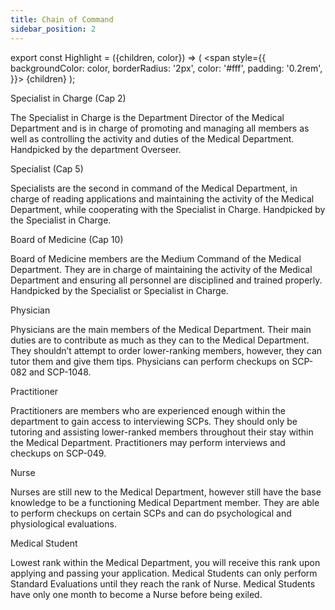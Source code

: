 ```yaml
---
title: Chain of Command
sidebar_position: 2
---
```

export const Highlight = ({children, color}) => (
  <span
    style={{
      backgroundColor: color,
      borderRadius: '2px',
      color: '#fff',
      padding: '0.2rem',
    }}>
    {children}
  </span>
);

<Highlight color="#FA8072">Specialist in Charge (Cap 2)</Highlight>

The Specialist in Charge is the Department Director of the Medical Department and is in charge of promoting and managing all members as well as controlling the activity and duties of the Medical Department. Handpicked by the department Overseer.

<Highlight color="#303bc9">Specialist (Cap 5)</Highlight>

Specialists are the second in command of the Medical Department, in charge of reading applications and maintaining the activity of the Medical Department, while cooperating with the Specialist in Charge. Handpicked by the Specialist in Charge.

<Highlight color="#ee7a00">Board of Medicine (Cap 10)</Highlight>

Board of Medicine members are the Medium Command of the Medical Department. They are in charge of maintaining the activity of the Medical Department and ensuring all personnel are disciplined and trained properly. Handpicked by the Specialist or Specialist in Charge.

<Highlight color="#005a1c">Physician</Highlight>

Physicians are the main members of the Medical Department. Their main duties are to contribute as much as they can to the Medical Department. They shouldn’t attempt to order lower-ranking members, however, they can tutor them and give them tips. Physicians can perform checkups on SCP-082 and SCP-1048.

<Highlight color="#0d7800">Practitioner</Highlight>

Practitioners are members who are experienced enough within the department to gain access to interviewing SCPs. They should only be tutoring and assisting lower-ranked members throughout their stay within the Medical Department. Practitioners may perform interviews and checkups on SCP-049.

<Highlight color="#26a800">Nurse</Highlight>

Nurses are still new to the Medical Department, however still have the base knowledge to be a functioning Medical Department member. They are able to perform checkups on certain SCPs and can do psychological and physiological evaluations.

<Highlight color="#00c783">Medical Student</Highlight>

Lowest rank within the Medical Department, you will receive this rank upon applying and passing your application. Medical Students can only perform Standard Evaluations until they reach the rank of Nurse. Medical Students have only one month to become a Nurse before being exiled.
